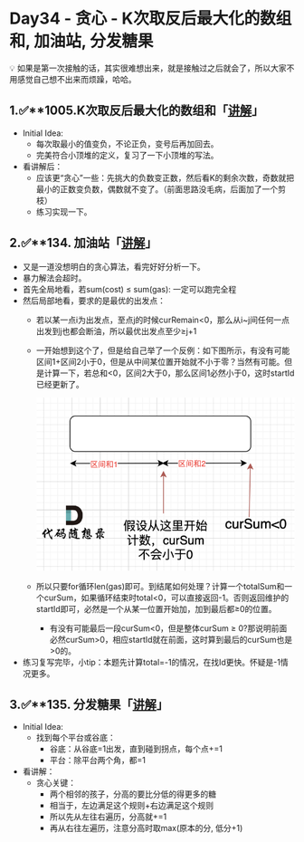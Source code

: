 # Day34 - 贪心 - K次取反后最大化的数组和, 加油站, 分发糖果

<aside>
💡 如果是第一次接触的话，其实很难想出来，就是接触过之后就会了，所以大家不用感觉自己想不出来而烦躁，哈哈。

</aside>

## 1.✅****1005.K次取反后最大化的数组和「[讲解](https://programmercarl.com/1005.K%E6%AC%A1%E5%8F%96%E5%8F%8D%E5%90%8E%E6%9C%80%E5%A4%A7%E5%8C%96%E7%9A%84%E6%95%B0%E7%BB%84%E5%92%8C.html#%E6%80%9D%E8%B7%AF)」**

- Initial Idea:
    - 每次取最小的值变负，不论正负，变号后再加回去。
    - 完美符合小顶堆的定义，复习了一下小顶堆的写法。
- 看讲解后：
    - 应该更“贪心”一些：先挑大的负数变正数，然后看K的剩余次数，奇数就把最小的正数变负数，偶数就不变了。（前面思路没毛病，后面加了一个剪枝）
    - 练习实现一下。

## 2.✅****134. 加油站「[讲解](https://programmercarl.com/0134.%E5%8A%A0%E6%B2%B9%E7%AB%99.html#%E6%9A%B4%E5%8A%9B%E6%96%B9%E6%B3%95)」**

- 又是一道没想明白的贪心算法，看完好好分析一下。
- 暴力解法会超时。
- 首先全局地看，若sum(cost) ≤ sum(gas): 一定可以跑完全程
- 然后局部地看，要求的是最优的出发点：
    - 若以某一点i为出发点，至点j的时候curRemain<0，那么从i~j间任何一点出发到j也都会断油，所以最优出发点至少≥j+1
    - 一开始想到这个了，但是给自己举了一个反例：如下图所示，有没有可能区间1+区间2小于0，但是从中间某位置开始就不小于零？当然有可能。但是计算一下，若总和<0，区间2大于0，那么区间1必然小于0，这时startId已经更新了。
        
        ![Untitled](Day34%20-%20%E8%B4%AA%E5%BF%83%20-%20K%E6%AC%A1%E5%8F%96%E5%8F%8D%E5%90%8E%E6%9C%80%E5%A4%A7%E5%8C%96%E7%9A%84%E6%95%B0%E7%BB%84%E5%92%8C,%20%E5%8A%A0%E6%B2%B9%E7%AB%99,%20%E5%88%86%E5%8F%91%E7%B3%96%E6%9E%9C%207b730699cd304495889fd99929d1e11b/Untitled.png)
        
    - 所以只要for循环len(gas)即可。到结尾如何处理？计算一个totalSum和一个curSum，如果循环结束时total<0，可以直接返回-1。否则返回维护的startId即可，必然是一个从某一位置开始加，加到最后都≥0的位置。
        - 有没有可能最后一段curSum<0，但是整体curSum ≥ 0?那说明前面必然curSum>0，相应startId就在前面，这时算到最后的curSum也是>0的。
- 练习复写完毕，小tip：本题先计算total=-1的情况，在找Id更快。怀疑是-1情况更多。

## 3.✅****135. 分发糖果「[讲解](https://programmercarl.com/0135.%E5%88%86%E5%8F%91%E7%B3%96%E6%9E%9C.html#%E6%80%9D%E8%B7%AF)」**

- Initial Idea:
    - 找到每个平台或谷底：
        - 谷底：从谷底=1出发，直到碰到拐点，每个点+=1
        - 平台：除平台两个角，都=1
- 看讲解：
    - 贪心关键：
        - 两个相邻的孩子，分高的要比分低的得更多的糖
        - 相当于，左边满足这个规则+右边满足这个规则
        - 所以先从左往右遍历，分高就+=1
        - 再从右往左遍历，注意分高时取max(原本的分, 低分+1)